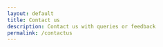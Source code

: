 ```yaml
---
layout: default
title: Contact us
description: Contact us with queries or feedback
permalink: /contactus
---
```

<div class="container mb-3">
    <div id="feedback-form" class="contact"></div>
</div>
